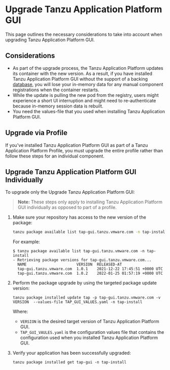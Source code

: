 # Upgrade Tanzu Application Platform GUI

This page outlines the necessary considerations to take into account when upgrading Tanzu Application Platform GUI.

## <a id="considerations"></a>Considerations

- As part of the upgrade process, the Tanzu Application Platform updates its container with the new version. As a result, if you have installed Tanzu Application Platform GUI without the support of a backing [database](database.md), you will lose your in-memory data for any manual component registrations when the container restarts.
- While the update is pulling the new pod from the registry, users might experience a short UI interruption and might need to re-authenticate because in-memory session data is rebuilt.
- You need the values-file that you used when installing Tanzu Application Platform GUI.


## <a id="upgrade-profile"></a> Upgrade via Profile

If you've installed Tanzu Application Platform GUI as part of a Tanzu Application Platform Profile, you must upgrade the entire profile rather than follow these steps for an individual component.

## <a id="upgrade-component"></a> Upgrade Tanzu Application Platform GUI Individually

To upgrade only the Upgrade Tanzu Application Platform GUI:

>**Note:** These steps only apply to installing Tanzu Application Platform GUI individually as opposed to part of a profile.

1. Make sure your repository has access to the new version of the package:

    ```bash
    tanzu package available list tap-gui.tanzu.vmware.com -n tap-install
    ```

    For example:

    ```console
    $ tanzu package available list tap-gui.tanzu.vmware.com -n tap-install
    - Retrieving package versions for tap-gui.tanzu.vmware.com...
      NAME                      VERSION  RELEASED-AT
      tap-gui.tanzu.vmware.com  1.0.1    2021-12-22 17:45:51 +0000 UTC
      tap-gui.tanzu.vmware.com  1.0.2    2022-01-25 01:57:19 +0000 UTC
    ```

2. Perform the package upgrade by using the targeted package update version:

    ```console
    tanzu package installed update tap -p tap-gui.tanzu.vmware.com -v VERSION  --values-file TAP_GUI_VALUES.yaml -n tap-install
    ```

    Where:

     - `VERSION` is the desired target version of Tanzu Application Platform GUI.
     - `TAP_GUI_VAULES.yaml` is the configuration values file that contains the configuration used when you installed Tanzu Application Platform GUI.

3. Verify your application has been successfully upgraded:

    ```console
    tanzu package installed get tap-gui -n tap-install
    ```
